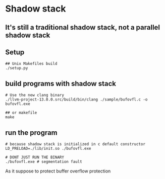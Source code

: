 # Shadow stack
## It's still a traditional shadow stack, not a parallel shadow stack

## Setup
```
## Unix Makefiles build
./setup.py
```

## build programs with shadow stack 
```
# Use the new clang binary
./llvm-project-13.0.0.src/build/bin/clang ./sample/bufovfl.c -o bufovfl.exe

## or makefile
make
```

## run the program
```
# because shadow stack is initialized in c default constructor
LD_PRELOAD=./lib/init.so ./bufovfl.exe

# DONT JUST RUN THE BINARY
./bufovfl.exe # segmentation fault
```

As it suppose to protect buffer overflow protection
